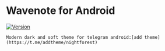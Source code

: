 # Wavenote for Android
[![Version](https://img.shields.io/badge/version-1.0-green)](https://t.me/addtheme/nightforest)

```
Modern dark and soft theme for telegram android:[add theme](https://t.me/addtheme/nightforest)
```
